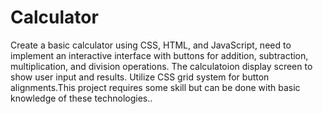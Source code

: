# Calculator
Create a basic calculator using CSS, HTML, and JavaScript, need to implement an
interactive interface with buttons for addition, subtraction, multiplication, and division
operations. The calculatoion display screen to show user input and results. Utilize
CSS grid system for button alignments.This project requires some skill but can be
done with basic knowledge of these technologies..
